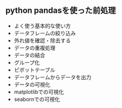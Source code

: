 ## python pandasを使った前処理

- よく使う基本的な使い方
- データフレームの絞り込み
- 外れ値を確認・除去する
- データの重複処理
- データの結合
- グループ化
- ピボットテーブル
- データフレームからデータを出力
- データの可視化
- matplotlibでの可視化
- seabornでの可視化